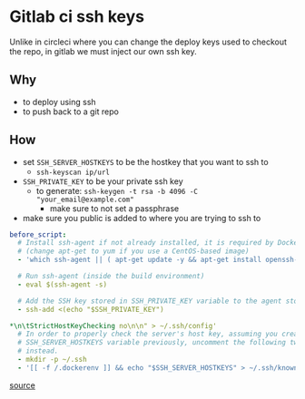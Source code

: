 # Gitlab ci ssh keys

Unlike in circleci where you can change the deploy keys used to checkout the repo, in gitlab we must inject our own ssh key.

## Why
- to deploy using ssh 
- to push back to a git repo

## How
- set `SSH_SERVER_HOSTKEYS` to be the hostkey that you want to ssh to
    - `ssh-keyscan ip/url`
- `SSH_PRIVATE_KEY` to be your private ssh key
    - to generate: `ssh-keygen -t rsa -b 4096 -C "your_email@example.com"`
        - make sure to not set a passphrase
- make sure you public is added to where you are trying to ssh to

``` yaml
before_script:
  # Install ssh-agent if not already installed, it is required by Docker.
  # (change apt-get to yum if you use a CentOS-based image)
  - 'which ssh-agent || ( apt-get update -y && apt-get install openssh-client -y )'

  # Run ssh-agent (inside the build environment)
  - eval $(ssh-agent -s)

  # Add the SSH key stored in SSH_PRIVATE_KEY variable to the agent store
  - ssh-add <(echo "$SSH_PRIVATE_KEY")

*\n\tStrictHostKeyChecking no\n\n" > ~/.ssh/config'
  # In order to properly check the server's host key, assuming you created the
  # SSH_SERVER_HOSTKEYS variable previously, uncomment the following two lines
  # instead.
  - mkdir -p ~/.ssh
  - '[[ -f /.dockerenv ]] && echo "$SSH_SERVER_HOSTKEYS" > ~/.ssh/known_hosts'
  ```
  
[source](https://docs.gitlab.com/ee/ci/ssh_keys/README.html)